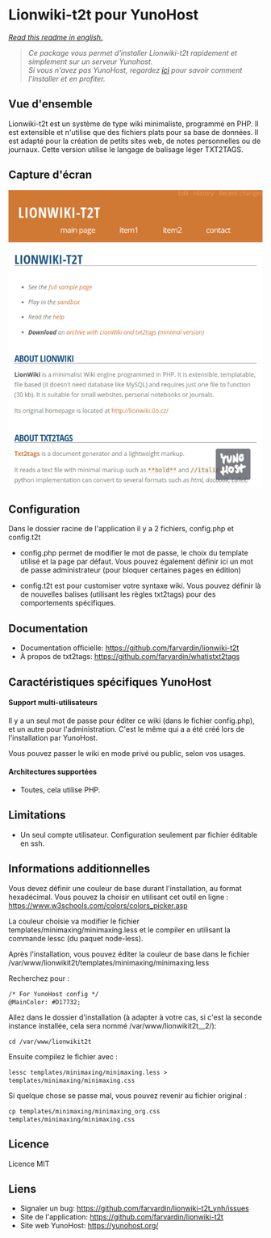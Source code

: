 

# Lionwiki-t2t pour YunoHost


*[Read this readme in english.](./README.md)* 

> *Ce package vous permet d'installer Lionwiki-t2t rapidement et simplement sur un serveur Yunohost.  
Si vous n'avez pas YunoHost, regardez [ici](https://yunohost.org/#/install) pour savoir comment l'installer et en profiter.*

## Vue d'ensemble

Lionwiki-t2t est un système de type wiki minimaliste, programmé en PHP. Il est extensible et n'utilise que des fichiers plats pour sa base de données. Il est adapté pour la création de petits sites web, de notes personnelles ou de journaux. Cette version utilise le langage de balisage léger TXT2TAGS.


## Capture d'écran

![](screenshot_lionwikit2t.png)


## Configuration

Dans le dossier racine de l'application il y a 2 fichiers, config.php et config.t2t

- config.php permet de modifier le mot de passe, le choix du template utilisé et la page par défaut. Vous pouvez également définir ici un mot de passe administrateur (pour bloquer certaines pages en édition)

- config.t2t est pour customiser votre syntaxe wiki. Vous pouvez définir là de nouvelles balises (utilisant les règles txt2tags) pour des comportements spécifiques.


## Documentation

 * Documentation officielle: https://github.com/farvardin/lionwiki-t2t
 * À propos de txt2tags: https://github.com/farvardin/whatistxt2tags

## Caractéristiques spécifiques YunoHost

#### Support multi-utilisateurs

Il y a un seul mot de passe pour éditer ce wiki (dans le fichier config.php), et un autre pour l'administration. C'est le même qui a a été créé lors de l'installation par YunoHost.

Vous pouvez passer le wiki en mode privé ou public, selon vos usages.


#### Architectures supportées

* Toutes, cela utilise PHP.

## Limitations

* Un seul compte utilisateur. Configuration seulement par fichier éditable en ssh.

## Informations additionnelles

Vous devez définir une couleur de base durant l'installation, au format hexadécimal. Vous pouvez la choisir en utilisant cet outil en ligne : https://www.w3schools.com/colors/colors_picker.asp

La couleur choisie va modifier le fichier templates/minimaxing/minimaxing.less et le compiler en utilisant la commande lessc (du paquet node-less).

Après l'installation, vous pouvez éditer la couleur de base dans le fichier /var/www/lionwikit2t/templates/minimaxing/minimaxing.less 

Recherchez pour :

```
/* For YunoHost config */
@MainColor: #D17732;
```

Allez dans le dossier d'installation (à adapter à votre cas, si c'est la seconde instance installée, cela sera nommé /var/www/lionwikit2t__2/):

```
cd /var/www/lionwikit2t
```

Ensuite compilez le fichier avec :

```
lessc templates/minimaxing/minimaxing.less > templates/minimaxing/minimaxing.css
```

Si quelque chose se passe mal, vous pouvez revenir au fichier original :

```
cp templates/minimaxing/minimaxing_org.css templates/minimaxing/minimaxing.css
```

## Licence

Licence MIT


## Liens

 * Signaler un bug: https://github.com/farvardin/lionwiki-t2t_ynh/issues
 * Site de l'application: https://github.com/farvardin/lionwiki-t2t
 * Site web YunoHost: https://yunohost.org/


